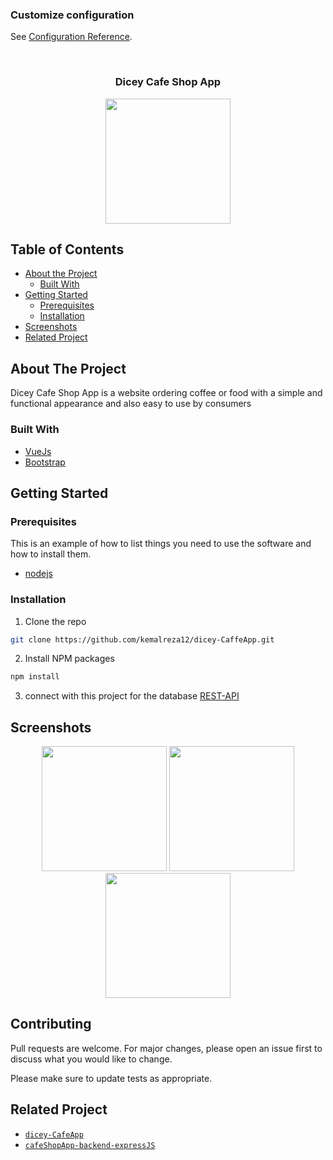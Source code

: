 
### Customize configuration
See [Configuration Reference](https://cli.vuejs.org/config/).

<br />
<p align="center">

  <h3 align="center">Dicey Cafe Shop App</h3>
  <p align="center">
    <image align="center" width="200" src='https://vuejs.org/images/logo.png' />
  </p>
</p>


## Table of Contents

* [About the Project](#about-the-project)
  * [Built With](#built-with)
* [Getting Started](#getting-started)
  * [Prerequisites](#prerequisites)
  * [Installation](#installation)
* [Screenshots](#screenshots)
* [Related Project](#related-project-backend)


## About The Project

Dicey Cafe Shop App is a website ordering coffee or food with a simple and functional appearance and also easy to use by consumers

### Built With

* [VueJs](https://vuejs.org/)
* [Bootstrap](https://getbootstrap.com/)


## Getting Started

### Prerequisites

This is an example of how to list things you need to use the software and how to install them.

* [nodejs](https://nodejs.org/en/download/)

### Installation

1. Clone the repo
```sh
git clone https://github.com/kemalreza12/dicey-CaffeApp.git
```
2. Install NPM packages
```sh
npm install
```
3. connect with this project for the database
[REST-API](https://github.com/kemalreza12/cafeShopApp-backend-expressJS.git)


## Screenshots

<p align='center'>
  <span>
      <image width="200" src='./screenshots/login.png' />
      <image width="200" src='./screenshots/home.png' />
      <image width="200" src='./screenshots/history.png' />
    </span>
</p>

## Contributing

Pull requests are welcome. For major changes, please open an issue first to discuss what you would like to change.

Please make sure to update tests as appropriate.


## Related Project
* [`dicey-CafeApp`](https://github.com/kemalreza12/dicey-CaffeApp.git)
* [`cafeShopApp-backend-expressJS`](https://github.com/kemalreza12/cafeShopApp-backend-expressJS.git)